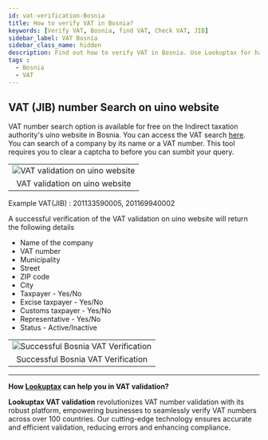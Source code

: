 ```yaml
---
id: vat-verification-Bosnia
title: How to verify VAT in Bosnia?
keywords: [Verify VAT, Bosnia, find VAT, Check VAT, JIB]
sidebar_label: VAT Bosnia
sidebar_class_name: hidden
description: Find out how to verify VAT in Bosnia. Use Lookuptax for hassle-free validation of VAT in Bosnia.
tags : 
  - Bosnia
  - VAT
---
```


## VAT (JIB) number Search on uino website


VAT number search option is available for free on the Indirect taxation authority's uino website in Bosnia. You can access the VAT search [here](https://www.uino.gov.ba/portal/en/taxpayer-database/). You can search of a company by its name or a VAT number. This tool requires you to clear a captcha to before you can sumbit your query. 


<table align="center" border="0px" border-color="#dedede"><tr><td>
  <img src="/docs/img/verify/vat-bosnia.PNG" alt="VAT validation on uino website" title="VAT validation on uino website"/>
  </td></tr>
  <tr><td align="center">VAT validation on uino website</td></tr>
</table>

Example VAT(JIB) : 201133590005, 201169940002

A successful verification of the VAT validation on uino website will return the following details

* Name of the company
* VAT number
* Municipality  
* Street  
* ZIP code
* City  
* Taxpayer - Yes/No
* Excise taxpayer - Yes/No
* Customs taxpayer  - Yes/No
* Representative  - Yes/No
* Status - Active/Inactive


<table align="center" border="0px" border-color="#dedede"><tr><td>
  <img src="/docs/img/verify/vat-details-bosnia.PNG" alt="Successful Bosnia VAT Verification" title="Successful Bosnia VAT Verification on uino"/>
  </td></tr>
  <tr><td align="center">Successful Bosnia VAT Verification</td></tr>
</table>

----
**How [Lookuptax](https://lookuptax.com/) can help you in VAT validation?**

**Lookuptax VAT validation** revolutionizes VAT number validation with its robust platform, empowering businesses to seamlessly verify VAT numbers across over 100 countries. Our cutting-edge technology ensures accurate and efficient validation, reducing errors and enhancing compliance.

